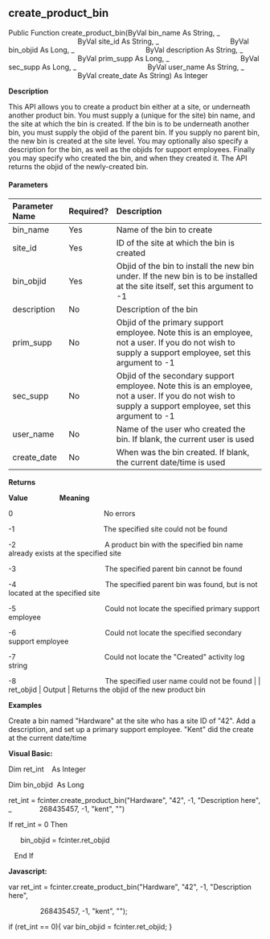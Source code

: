 create_product_bin
--------------------

Public Function create_product_bin(ByVal bin_name As String, _
                                   ByVal site_id As String, _
                                   ByVal bin_objid As Long, _
                                   ByVal description As String, _
                                   ByVal prim_supp As Long, _
                                   ByVal sec_supp As Long, _
                                   ByVal user_name As String, _
                                   ByVal create_date As String) As Integer

**Description**

This API allows you to create a product bin either at a site, or underneath another product bin. You must supply a (unique for the site) bin name, and the site at which the bin is created. If the bin is to be underneath another bin, you must supply the objid of the parent bin. If you supply no parent bin, the new bin is created at the site level. You may optionally also specify a description for the bin, as well as the objids for support employees. Finally you may specify who created the bin, and when they created it. The API returns the objid of the newly-created bin.

#### Parameters

| Parameter Name | Required? | Description |
|:--- |:--- |:--- |
| bin_name | Yes | Name of the bin to create |
| site_id | Yes | ID of the site at which the bin is created |
| bin_objid | Yes | Objid of the bin to install the new bin under. If the new bin is to be installed at the site itself, set this argument to -1 |
| description | No | Description of the bin |
| prim_supp | No | Objid of the primary support employee. Note this is an employee, not a user. If you do not wish to supply a support employee, set this argument to -1 |
| sec_supp | No | Objid of the secondary support employee. Note this is an employee, not a user. If you do not wish to supply a support employee, set this argument to -1 |
| user_name | No | Name of the user who created the bin. If blank, the current user is used |
| create_date | No | When was the bin created. If blank, the current date/time is used |

**Returns**

**Value**                **Meaning**

0                                              No errors

-1                                             The specified site could not be found

-2                                             A product bin with the specified bin name already exists at the specified site

-3                                             The specified parent bin cannot be found

-4                                             The specified parent bin was found, but is not located at the specified site

-5                                             Could not locate the specified primary support employee

-6                                             Could not locate the specified secondary support employee

-7                                             Could not locate the "Created" activity log string

-8                                             The specified user name could not be found |
| ret_objid | Output | Returns the objid of the new product bin

**Examples**

 Create a bin named "Hardware" at the site who has a site ID of "42". Add a description, and set up a primary support employee. "Kent" did the create at the current date/time

**Visual Basic:**

Dim ret_int    As Integer

Dim bin_objid  As Long

ret_int = fcinter.create_product_bin("Hardware", "42", -1, "Description here", _
             268435457, -1, "kent", "")

 If ret_int = 0 Then

      bin_objid = fcinter.ret_objid

   End If

**Javascript:**

var ret_int = fcinter.create_product_bin("Hardware", "42", -1, "Description here",

                268435457, -1, "kent", "");

 if (ret_int == 0){ var bin_objid = fcinter.ret_objid; }